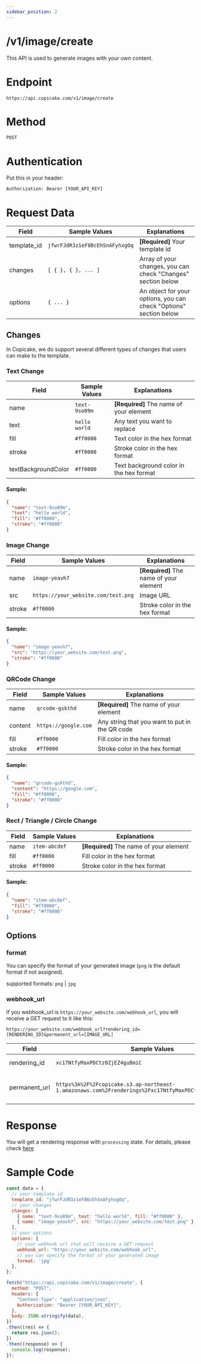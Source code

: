 ```yaml
---
sidebar_position: 2
---
```


# /v1/image/create

This API is used to generate images with your own content.

# Endpoint

`https://api.copicake.com/v1/image/create`

# Method

`POST`

# Authentication

Put this in your header:

```
Authorization: Bearer [YOUR_API_KEY]
```

# Request Data

| Field       | Sample Values                  | Explanations                                                      |
| ----------- | ------------------------------ | ----------------------------------------------------------------- |
| template_id | `jfwrFJdR3z1eF8BcEhSnAFyhxgOq` | **[Required]** Your template id                                   |
| changes     | `[ { }, { }, ... ]`            | Array of your changes, you can check "Changes" section below      |
| options     | `{ ... }`                      | An object for your options, you can check "Options" section below |

## Changes

In Copicake, we do support several different types of changes that users can make to the template.

### Text Change

| Field               | Sample Values | Explanations                                  |
| ------------------- | ------------- | --------------------------------------------- |
| name                | `text-9so09m` | **[Required]** The name of your element       |
| text                | `hello world` | Any text you want to replace                  |
| fill                | `#ff0000`     | Text color in the hex format                  |
| stroke              | `#ff0000`     | Stroke color in the hex format                |
| textBackgroundColor | `#ff0000`     | Text background color in the hex format       |

#### Sample:

```json
{
  "name": "text-9so09m",
  "text": "hello world",
  "fill": "#ff0000",
  "stroke": "#ff0000"
}
```

### Image Change

| Field  | Sample Values                       | Explanations                            |
| ------ | ----------------------------------- | --------------------------------------- |
| name   | `image-yeavh7`                      | **[Required]** The name of your element |
| src    | `https://your_website.com/test.png` | Image URL                               |
| stroke | `#ff0000`                           | Stroke color in the hex format          |

#### Sample:

```json
{
  "name": "image-yeavh7",
  "src": "https://your_website.com/test.png",
  "stroke": "#ff0000"
}
```

### QRCode Change

| Field   | Sample Values        | Explanations                                   |
| ------- | -------------------- | ---------------------------------------------- |
| name    | `qrcode-gskthd`      | **[Required]** The name of your element        |
| content | `https://google.com` | Any string that you want to put in the QR code |
| fill    | `#ff0000`            | Fill color in the hex format                   |
| stroke  | `#ff0000`            | Stroke color in the hex format                 |

#### Sample:

```json
{
  "name": "qrcode-gskthd",
  "content": "https://google.com",
  "fill": "#ff0000",
  "stroke": "#ff0000"
}
```

### Rect / Triangle / Circle Change

| Field   | Sample Values        | Explanations                                   |
| ------- | -------------------- | ---------------------------------------------- |
| name    | `item-abcdef`        | **[Required]** The name of your element        |
| fill    | `#ff0000`            | Fill color in the hex format                   |
| stroke  | `#ff0000`            | Stroke color in the hex format                 |

#### Sample:

```json
{
  "name": "item-abcdef",
  "fill": "#ff0000",
  "stroke": "#ff0000"
}
```

## Options

### format

You can specify the format of your generated image (`png` is the default format if not assigned).

supported formats: `png` | `jpg`

### webhook_url

If you webhook_url is `https://your_website.com/webhook_url`, you will receive a GET request to it like this:

`https://your_website.com/webhook_url?rendering_id=[RENDERING_ID]&permanent_url=[IMAGE_URL]`

| Field         | Sample Values                                                                                            | Explanations                       |
| ------------- | -------------------------------------------------------------------------------------------------------- | ---------------------------------- |
| rendering_id  | `xc17NtfyMaxPDCtz0ZjEZ4guBmiC`                                                                           | Your rendering id                  |
| permanent_url | `https%3A%2F%2Fcopicake.s3.ap-northeast-1.amazonaws.com%2Frenderings%2Fxc17NtfyMaxPDCtz0ZjEZ4guBmiC.png` | encoded url to your rendered image |


# Response

You will get a rendering response with `processing` state. For details, please check [here](/api/rendering)

# Sample Code

```js
const data = {
  // your template id
  template_id: "jfwrFJdR3z1eF8BcEhSnAFyhxgOq",
  // your changes
  changes: [
    { name: "text-9so09m", text: "hello world", fill: "#ff0000" },
    { name: "image-yeavh7", src: "https://your_website.com/test.png" },
  ],
  // your options
  options: {
    // your webhook url that will receive a GET request
    webhook_url: "https://your_website.com/webhook_url",
    // you can specify the format of your generated image
    format: 'jpg'
  },
};
```

<!-- prettier-ignore -->
```js
fetch("https://api.copicake.com/v1/image/create", {
  method: "POST",
  headers: {
    "Content-Type": "application/json",
    Authorization: "Bearer [YOUR_API_KEY]",
  },
  body: JSON.stringify(data),
})
.then((res) => {
  return res.json();
})
.then((response) => {
  console.log(response);
});
```
